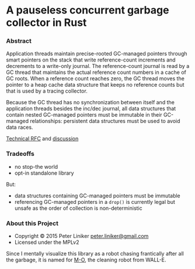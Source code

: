 # A pauseless concurrent garbage collector in Rust

### Abstract

Application threads maintain precise-rooted GC-managed pointers through smart
pointers on the stack that write reference-count increments and decrements to a
write-only journal. The reference-count journal is read by a GC thread that
maintains the actual reference count numbers in a cache of GC roots. When a
reference count reaches zero, the GC thread moves the pointer to a heap cache
data structure that keeps no reference counts but that is used by a tracing
collector.

Because the GC thread has no synchronization between itself
and the application threads besides the inc/dec journal, all data structures
that contain nested GC-managed pointers must be immutable in their GC-managed
relationships: persistent data structures must be used to avoid data races.

[Technical RFC](https://github.com/pliniker/mo-gc/blob/master/doc/Project-RFC.md)
and [discussion](https://github.com/pliniker/mo-gc/issues/1)

### Tradeoffs

* no stop-the world
* opt-in standalone library

But:

* data structures containing GC-managed pointers must be immutable
* referencing GC-managed pointers in a `drop()` is currently legal but unsafe
as the order of collection is non-deterministic

### About this Project

* Copyright &copy; 2015 Peter Liniker <peter.liniker@gmail.com>
* Licensed under the MPLv2

Since I mentally visualize this library as a robot chasing frantically
after all the garbage, it is named for [M-O](http://pixar.wikia.com/wiki/M-O),
the cleaning robot from WALL-E.
